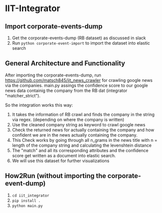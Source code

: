 # IIT-Integrator

## Import corporate-events-dump
1. Get the corporate-events-dump (RB dataset) as discussed in slack
2. Run `python corporate-event-import` to import the dataset into elastic search

## General Architecture and Functionality

After importing the corporate-events-dump, run https://github.com/matsch845/iit_news_crawler for crawling google news via the companies.
main.py assings the confidence score to our google news data containig the company from the RB dat (integrator "matcher_strict").

So the integration works this way:
1. It takes the information of RB crawl and finds the company in the string via regex. (depending on where the company is written)
2. Use the cleaned company string as keyword to crawl google news
3. Check the returned news for actually containing the company and how confident we are in the news actually containing the company.
4. This Check works by going through all n_grams in the news title with n = length of the company string and calculating the levenshtein distance 
5. The "match" and all its corresponding attributes and the confidence score get written as a document into elastic search.
6. We will use this dataset for further visualizations


## How2Run (without importing the corporate-event-dump)
1. `cd iit_integrator`
2. `pip install .`
3. `python main.py`
